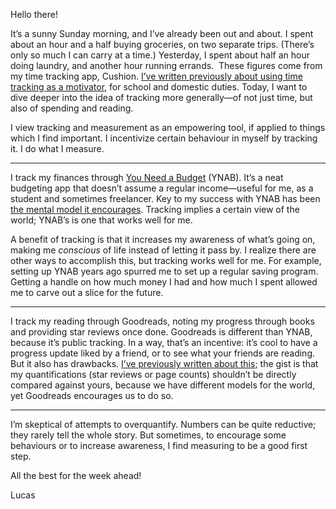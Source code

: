 Hello there!

It’s a sunny Sunday morning, and I’ve already been out and about. I spent about an hour and a half buying groceries, on two separate trips. (There’s only so much I can carry at a time.) Yesterday, I spent about half an hour doing laundry, and another hour running errands.
 These figures come from my time tracking app, Cushion. [I’ve written previously about using time tracking as a motivator](https://lucascherkewski.com/hit-and-miss/33-keep-going/), for school and domestic duties. Today, I want to dive deeper into the idea of tracking more generally—of not just time, but also of spending and reading.

I view tracking and measurement as an empowering tool, if applied to things which I find important. I incentivize certain behaviour in myself by tracking it. I do what I measure.

***

I track my finances through [You Need a Budget](http://youneedabudget.com) (YNAB). It’s a neat budgeting app that doesn’t assume a regular income—useful for me, as a student and sometimes freelancer. Key to my success with YNAB has been [the mental model it encourages](https://www.youneedabudget.com/method/). Tracking implies a certain view of the world; YNAB’s is one that works well for me.

A benefit of tracking is that it increases my awareness of what’s going on, making me *conscious* of life instead of letting it pass by. I realize there are other ways to accomplish this, but tracking works well for me. For example, setting up YNAB years ago spurred me to set up a regular saving program. Getting a handle on how much money I had and how much I spent allowed me to carve out a slice for the future.

***

I track my reading through Goodreads, noting my progress through books and providing star reviews once done. Goodreads is different than YNAB, because it’s public tracking. In a way, that’s an incentive: it’s cool to have a progress update liked by a friend, or to see what your friends are reading. But it also has drawbacks. [I’ve previously written about this](https://lucascherkewski.com/study/quantifying-reading/); the gist is that my quantifications (star reviews or page counts) shouldn’t be directly compared against yours, because we have different models for the world, yet Goodreads encourages us to do so.

***

I’m skeptical of attempts to overquantify. Numbers can be quite reductive; they rarely tell the whole story. But sometimes, to encourage some behaviours or to increase awareness, I find measuring to be a good first step.

All the best for the week ahead!

Lucas